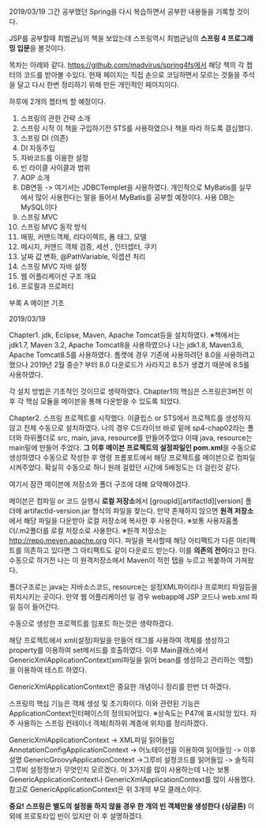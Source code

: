 2019/03/19 그간 공부했던 Spring을 다시 복습하면서 공부한 내용들을 기록할 것이다.

JSP를 공부할때 최범균님의 책을 보았는데 스프링역시 최범균님의 <b>스프링 4 프로그래밍 입문</b>을 볼것이다. 

목차는 아례와 같다.
https://github.com/madvirus/spring4fs에서 해당 책의 각 쳅터의 코드를 받아볼 수있다.
현재 페이지는 직접 손으로 코딩하면서 모르는 것들을 주석을 달고 다시 한번 정리하기 위해
만든 개인적인 페이지이다.

하루에 2개의 쳅터씩 할 예정이다.

1. 스프링의 관한 간략 소개
2. 스프링 시작 이 책을 구입하기전 STS를 사용하였으나 책을 따라 하도록 결심했다.
3. 스프링 DI (의존)
4. DI 자동주입
5. 자바코드를 이용한 설정 
6. 빈 라이클 사이클과 범위
7. AOP 소개
8. DB연동 -> 여기서는 JDBCTemplet을 사용하였다. 개인적으로 MyBatis를 실무에서 많이 사용한다는 말을 들어서 MyBatis를 공부할 예정이다.
사용 DB는 MySQL이다
9. 스프링 MVC
10. 스프링 MVC 동작 방식
11. 매핑, 커맨드객체, 리다이렉트, 폼 태그, 모델
12. 메시지, 커맨드 객체 검증, 세션 , 인터셉터, 쿠키
13. 날짜 값 변화, @PathVariable, 익셉션 처리
14. 스프링 MVC 자바 설정
15. 웹 어플리케이션 구조 개요
16. 프로필과 프로퍼티

부록 A 메이븐 기초

2019/03/19 

Chapter1. jdk, Eclipse, Maven, Apache Tomcat등을 설치하였다.
※책에서는 jdk1.7, Maven 3.2, Apache Tomcat8을 사용하였으나
나는 jdk1.8, Maven3.6, Apache Tomcat8.5를 사용하였다. 톰캣에 경우 기존에 사용하려던 8.0을 사용하려고 했으나
2019년 2월 중순? 부터 8.0 다운로드가 사라지고 8.5가 생겼기 때문에 8.5를 사용하였다.

각 설치 방법은 기초적인 것이므로 생략하였다.
Chapter1의 핵심은 스프링은3버전 이후 각 핵심 모듈을 메이븐을 통해 다운받을 수 있도록 되었다. 


Chapter2. 스프링 프로젝트를 시작했다. 
이클립스 or STS에서 프로젝트를 생성하지 않고 전체 수동으로 설치하였다. 
나의 경우 C드라이브 바로 밑에 sp4-chap02라는 폴더와 하위폴더로 src, main, java, resource를 만들어주었다
이때 java, resource는 main밑에 만들어 주었다. <b>그 이후 메이븐 프로젝트의 설정파일인 pom.xml</b>을 수동으로 생성하였다
수동으로 작성한 후 명령 프롬포트에서 해당 프로젝트를 메이븐으로 컴파일 시켜주었다.
확실히 수동으로 하니 원래 걸렸던 시간에 5배정도는 더 걸린것 같다.

여기서 잠깐 메이븐에 저장소와 폴더 구조에 대해 요약해야겠다.

메이븐은 컴파일 or 코드 실행시 <b>로컬 저장소</b>에서 [groupId]\[artifactId]\[version] 폴더에 artifactId-version.jar 형식의 파일을 찾는다.
만약 존재하지 않으면 <b>원격 저장소</b>에서 해당 파일을 다운받아 로컬 저장소에 복사한 후 사용한다.
※보통 사용자홈폴더/.m2폴더를 로컬 저장소로 사용한다.
※원격 저장소는 http://repo.meven.apache.org 이다. 파일을 복사할때 해당 아티팩트가 다른 아티팩트를 의존하고 있다면 그 아티팩트도 같이 다운로드 받는다. 이를 <b>의존의 전이</b>라고 한다. 수동으로 하기전 나는 이 원격저장소에서 Maven이 적힌 탭을 누르고 복붙하여 가져왔다.

폴더구조로는 java는 자바소스코드, resource는 설정XML파이리나 프로퍼티 파일등을 위치시키는 곳이다.
만약 웹 어플리케이션 일 경우 webapp에 JSP 코드나 web.xml 파일 등이 들어간다.

수동으로 생성한 프로젝트를 임포트 하는것은 생략하겠다.

해당 프로젝트에서 xml(설정)파일을 만들어 <bean>태그를 사용하여 객체를 생성하고 property를 이용하여 set메서드를 호출하였다.
이후 Main클래스에서 GenericXmlApplicationContext(xml파일을 읽어 bean를 생성하고 관리하는 역할)을 이용하여 테스트 하였다.
  
GenericXmlApplicationContext은 중요한 개념이니 정리를 한번 더 하겠다.

스프링의 핵심 기능은 객체 생성 및 초기화이다.
이와 관련된 기능은 ApplicationContext인터페이스의 정의되어있다. 
※상속도는 P47에 표시되엉 있다.
자주 사용하는 스프링 컨테이너 객체(최하위 계층에 위치)를 정리하겠다.

GenericXmlApplicationContext -> XML파일 읽어들임
AnnotationConfigApplicationContext -> 어노테이션을 이용하여 읽어들임 -> 이후 설명
GenericGroovyApplicationContext ->그루비 설정코드를 읽어들임 -> 솔직히 그루비 설정정보가 무엇인지 모르겠다.
이 3가지를 많이 사용하는데 나는 보통 GenericApplicationContext나 GenericXmlApplicationContext를 많이 사용했다.
참고로 GenericApplicationContext은 위 3개의 부모 클래스이다.

<b>중요! 스프링은 별도의 설정을 하지 않을 경우 한 개의 빈 객체만을 생성한다 (싱글톤)</b> 이외에 프로토타입 빈이 있지만 이 후 설명하겠다.





